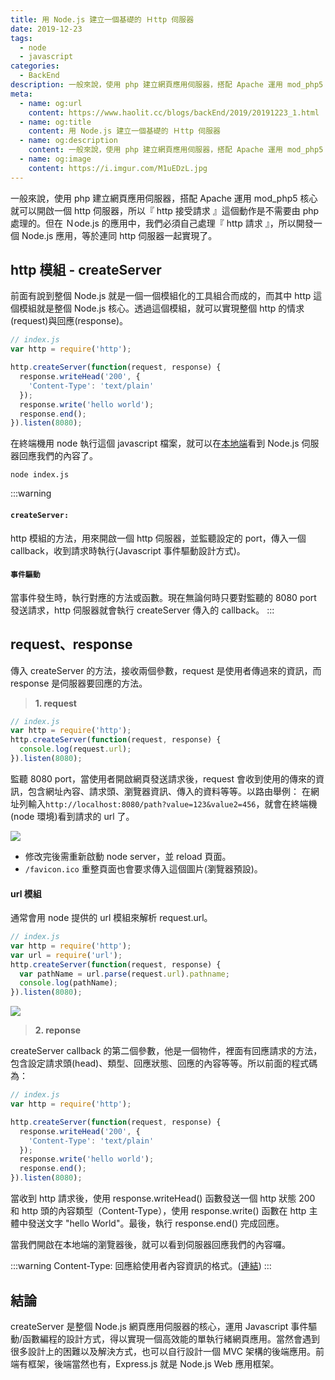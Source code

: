 ```yaml
---
title: 用 Node.js 建立一個基礎的 Ｈttp 伺服器
date: 2019-12-23
tags: 
  - node
  - javascript
categories:
  - BackEnd
description: 一般來說，使用 php 建立網頁應用伺服器，搭配 Apache 運用 mod_php5 核心就可以開啟一個 http 伺服器，所以『 http 接受請求 』這個動作是不需要由 php 處理的。但在 Ｎode.js 的應用中，我們必須自己處理『 http 請求 』，所以開發一個 Node.js 應用，等於連同 http 伺服器一起實現了。
meta:
  - name: og:url
    content: https://www.haolit.cc/blogs/backEnd/2019/20191223_1.html
  - name: og:title
    content: 用 Node.js 建立一個基礎的 Ｈttp 伺服器
  - name: og:description
    content: 一般來說，使用 php 建立網頁應用伺服器，搭配 Apache 運用 mod_php5 核心就可以開啟一個 http 伺服器，所以『 http 接受請求 』這個動作是不需要由 php 處理的。但在 Ｎode.js 的應用中，我們必須自己處理『 http 請求 』，所以開發一個 Node.js 應用，等於連同 http 伺服器一起實現了。
  - name: og:image
    content: https://i.imgur.com/M1uEDzL.jpg
---
```


一般來說，使用 php 建立網頁應用伺服器，搭配 Apache 運用 mod_php5 核心就可以開啟一個 http 伺服器，所以『 http 接受請求 』這個動作是不需要由 php 處理的。但在 Ｎode.js 的應用中，我們必須自己處理『 http 請求 』，所以開發一個 Node.js 應用，等於連同 http 伺服器一起實現了。

<!-- more -->
## http 模組 - createServer

前面有說到整個 Node.js 就是一個一個模組化的工具組合而成的，而其中 http 這個模組就是整個 Node.js 核心。透過這個模組，就可以實現整個 http 的情求(request)與回應(response)。

```javascript
// index.js
var http = require('http');

http.createServer(function(request, response) {
  response.writeHead('200', {
    'Content-Type': 'text/plain'
  });
  response.write('hello world');
  response.end();
}).listen(8080);
```

在終端機用 node 執行這個 javascript 檔案，就可以在[本地端](http://localhost:8080)看到 Node.js 伺服器回應我們的內容了。

```
node index.js
```

:::warning
#### `createServer:`

http 模組的方法，用來開啟一個 http 伺服器，並監聽設定的 port，傳入一個 callback，收到請求時執行(Javascript 事件驅動設計方式)。

#### `事件驅動`
當事件發生時，執行對應的方法或函數。現在無論何時只要對監聽的 8080 port 發送請求，http 伺服器就會執行 createServer 傳入的 callback。
:::
## request、response

傳入 createServer 的方法，接收兩個參數，request 是使用者傳過來的資訊，而 response 是伺服器要回應的方法。

> **1. request**

```javascript
// index.js
var http = require('http');
http.createServer(function(request, response) {
  console.log(request.url);
}).listen(8080);
``` 
監聽 8080 port，當使用者開啟網頁發送請求後，request 會收到使用的傳來的資訊，包含網址內容、請求頭、瀏覽器資訊、傳入的資料等等。以路由舉例：
在網址列輸入`http://localhost:8080/path?value=123&value2=456`，就會在終端機(node 環境)看到請求的 url 了。

![](https://i.imgur.com/3V2yUGF.png)

* 修改完後需重新啟動 node server，並 reload 頁面。
* `/favicon.ico` 重整頁面也會要求傳入這個圖片(瀏覽器預設)。

#### url 模組

通常會用 node 提供的 url 模組來解析 request.url。

```javascript
// index.js
var http = require('http');
var url = require('url');
http.createServer(function(request, response) {
  var pathName = url.parse(request.url).pathname;
  console.log(pathName);
}).listen(8080);
``` 
![](https://i.imgur.com/vnkBaUr.png)

> **2. reponse**

createServer callback 的第二個參數，他是一個物件，裡面有回應請求的方法，包含設定請求頭(head)、類型、回應狀態、回應的內容等等。所以前面的程式碼為：

```javascript
// index.js
var http = require('http');

http.createServer(function(request, response) {
  response.writeHead('200', {
    'Content-Type': 'text/plain'
  });
  response.write('hello world');
  response.end();
}).listen(8080);
```

當收到 http 請求後，使用 response.writeHead() 函數發送一個 http 狀態 200 和 http 頭的內容類型（Content-Type），使用 response.write() 函數在 http 主體中發送文字 "hello World"。最後，執行 response.end() 完成回應。

當我們開啟在本地端的瀏覽器後，就可以看到伺服器回應我們的內容囉。

:::warning
Content-Type: 回應給使用者內容資訊的格式。([連結](https://medium.com/@amosricky95/ricky%E7%AD%86%E8%A8%98-postman-%E5%B8%B8%E8%A6%8B%E7%9A%84-content-type-b17a75396668))
:::

## 結論
createServer 是整個 Node.js 網頁應用伺服器的核心，運用 Javascript 事件驅動/函數編程的設計方式，得以實現一個高效能的單執行緒網頁應用。當然會遇到很多設計上的困難以及解決方式，也可以自行設計一個 MVC 架構的後端應用。前端有框架，後端當然也有，Express.js 就是 Node.js Web 應用框架。

